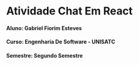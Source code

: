 <h1>Atividade Chat Em React</h1>
<h4>Aluno: Gabriel Fiorim Esteves</h4>
<h4>Curso: Engenharia De Software - UNISATC</h4>
<h4>Semestre: Segundo Semestre</h4>

